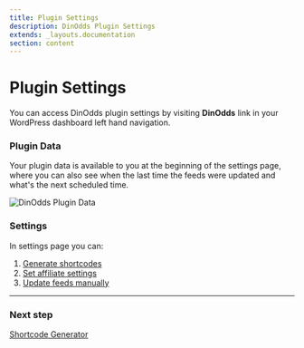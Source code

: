 ```yaml
---
title: Plugin Settings
description: DinOdds Plugin Settings
extends: _layouts.documentation
section: content
---
```


# Plugin Settings

You can access DinOdds plugin settings by visiting **DinOdds** link in your WordPress dashboard left hand navigation.

### Plugin Data

Your plugin data is available to you at the beginning of the settings page, where you can also see when the last time the feeds were updated and what's the next scheduled time.

![DinOdds Plugin Data](https://media.dinomatic.com/images/docs/dinodds/plugin-data.png)

### Settings

In settings page you can:

1. [Generate shortcodes](/docs/dinodds/plugin-shortcodes/)
2. [Set affiliate settings](/docs/dinodds/affiliate-settings/)
3. [Update feeds manually](/docs/dinodds/feed-updates/)

---

### Next step

[Shortcode Generator](/docs/dinodds/plugin-shortcodes/)
